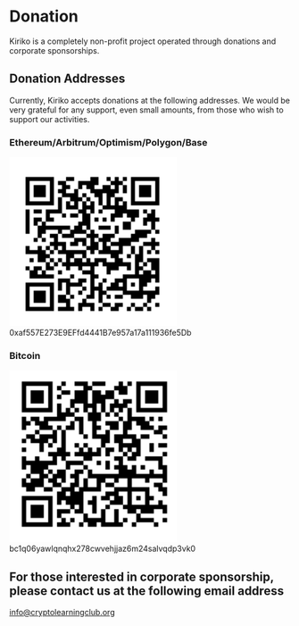 # Donation

Kiriko is a completely non-profit project operated through donations and corporate sponsorships.

## Donation Addresses

Currently, Kiriko accepts donations at the following addresses. We would be very grateful for any support, even small amounts, from those who wish to support our activities.

### Ethereum/Arbitrum/Optimism/Polygon/Base

<img src="./images/qr-ethereum.png" width="300">
0xaf557E273E9EFfd4441B7e957a17a111936fe5Db

### Bitcoin

<img src="./images/qr-bitcoin.png" width="300">
bc1q06yawlqnqhx278cwvehjjaz6m24salvqdp3vk0

## For those interested in corporate sponsorship, please contact us at the following email address

info@cryptolearningclub.org